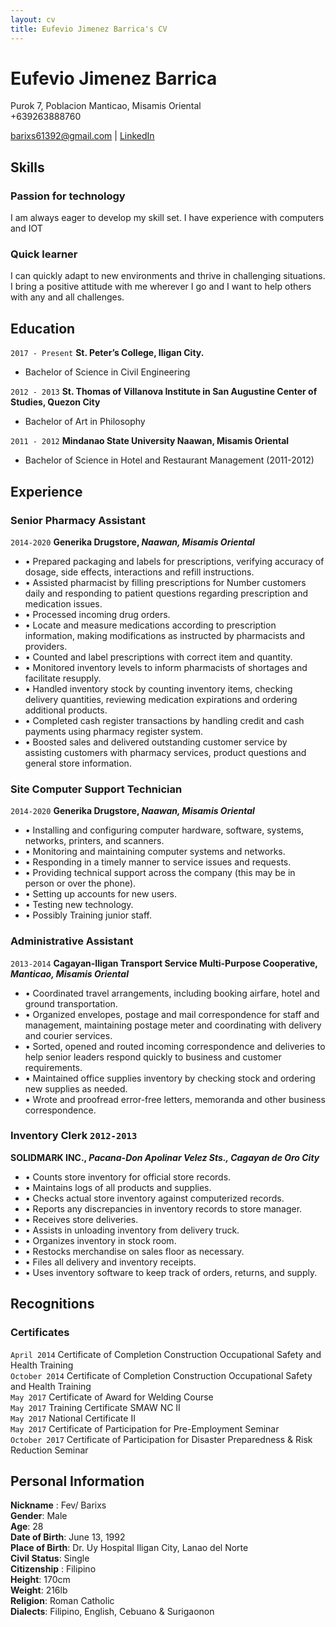 ```yaml
---
layout: cv
title: Eufevio Jimenez Barrica's CV
---
```

# Eufevio Jimenez Barrica
Purok 7, Poblacion Manticao, Misamis Oriental
<br> +639263888760

<div id="webaddress">
<a href="barixs61392@gmail.com">barixs61392@gmail.com</a>
| <a href="https://www.linkedin.com/in/eufevio-barrica-62733685/">LinkedIn</a>
</div>


## Skills

### Passion for technology
I am always eager to develop my skill set. I have experience with computers and IOT

### Quick learner
I can quickly adapt to new environments and thrive in challenging situations. I bring a positive attitude with me wherever I go and I want to help others with any and all challenges.


## Education

`2017 - Present`
__St. Peter’s College, Iligan City.__
- Bachelor of Science in Civil Engineering    

`2012 - 2013`
__St. Thomas of Villanova Institute in San Augustine Center of Studies, Quezon City__
- Bachelor of Art in Philosophy

`2011 - 2012`
__Mindanao State University Naawan, Misamis Oriental__
- Bachelor of Science in Hotel and Restaurant Management (2011-2012)



## Experience
### Senior Pharmacy Assistant   
`2014-2020`
__Generika Drugstore, *Naawan, Misamis Oriental*__
- •	Prepared packaging and labels for prescriptions, verifying accuracy of dosage, side effects, interactions and refill instructions.  
- • Assisted pharmacist by filling prescriptions for Number customers daily and responding to patient questions regarding prescription and medication issues.  
-   • Processed incoming drug orders.  
-   • Locate and measure medications according to prescription information, making modifications as instructed by pharmacists and providers.  
-   • Counted and label prescriptions with correct item and quantity.  
-   • Monitored inventory levels to inform pharmacists of shortages and facilitate resupply.  
-   • Handled inventory stock by counting inventory items, checking delivery quantities, reviewing medication expirations and ordering additional products.  
-   • Completed cash register transactions by handling credit and cash payments using pharmacy register system.  
-   • Boosted sales and delivered outstanding customer service by assisting customers with pharmacy services, product questions and general store information.	  		

### Site Computer Support Technician
`2014-2020`
__Generika Drugstore, *Naawan, Misamis Oriental*__
-   • Installing and configuring computer hardware, software, systems, networks, printers, and scanners.  
-   • Monitoring and maintaining computer systems and networks.  
-   • Responding in a timely manner to service issues and requests.  
-   • Providing technical support across the company (this may be in person or over the phone).  
-   • Setting up accounts for new users.  
-   • Testing new technology.  
-   • Possibly Training junior staff.  

### Administrative Assistant
`2013-2014`
__Cagayan-Iligan Transport Service Multi-Purpose Cooperative, *Manticao, Misamis Oriental*__
-   • Coordinated travel arrangements, including booking airfare, hotel and ground transportation.  
-   • Organized envelopes, postage and mail correspondence for staff and management, maintaining postage meter and coordinating with delivery and courier services.  
-   • Sorted, opened and routed incoming correspondence and deliveries to help senior leaders respond quickly to business and customer requirements.  
-   • Maintained office supplies inventory by checking stock and ordering new supplies as needed.  
-   • Wrote and proofread error-free letters, memoranda and other business correspondence.  

### Inventory Clerk `2012-2013`
__SOLIDMARK INC., *Pacana-Don Apolinar Velez Sts., Cagayan de Oro City*__
-   • Counts store inventory for official store records.
-   • Maintains logs of all products and supplies.
-   • Checks actual store inventory against computerized records.
-   • Reports any discrepancies in inventory records to store manager.
-   • Receives store deliveries.
-   • Assists in unloading inventory from delivery truck.
-   • Organizes inventory in stock room.
-   • Restocks merchandise on sales floor as necessary.
-   • Files all delivery and inventory receipts.
-   • Uses inventory software to keep track of orders, returns, and supply.

## Recognitions


### Certificates
`April 2014`
Certificate of Completion Construction Occupational Safety and Health Training<br>
`October 2014`
Certificate of Completion Construction Occupational Safety and Health Training<br>
`May 2017`
Certificate of Award for Welding Course<br>
`May 2017`
Training Certificate SMAW NC II<br>
`May 2017`
National Certificate II<br>
`May 2017`
Certificate of Participation for Pre-Employment Seminar<br>
`October 2017`
Certificate of Participation for Disaster Preparedness & Risk Reduction Seminar



## Personal Information
**Nickname**	  :	Fev/ Barixs   
**Gender**:	Male    
**Age**:	28    
**Date of Birth**:	June 13, 1992    
**Place of Birth**:	  	Dr. Uy Hospital Iligan City, Lanao del Norte   
**Civil Status**:	  	Single   
**Citizenship**	:  	Filipino    
**Height**:	170cm    
**Weight**:	216lb   
**Religion**:	 	Roman Catholic  
**Dialects**:   Filipino, English, Cebuano & Surigaonon    


<!-- ### Footer

Last updated: May 2013 -->
